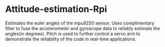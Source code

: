 # Attitude-estimation-Rpi

Estimates the euler angles of the mpu9250 sensor. Uses complimentary filter to fuse the accelerometer and gyroscope data to reliably estimate the angles(in degrees).
Pitch is used to further control a servo arm to demonstrate the reliability of the code in real-time applications.
